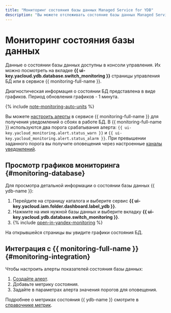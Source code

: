```yaml
---
title: "Мониторинг состояния базы данных Managed Service for YDB"
description: "Вы можете отслеживать состояние базы данных Managed Service for YDB с помощью инструментов мониторинга в консоли управления. Эти инструменты предоставляют диагностическую информацию в виде графиков. Также вы можете настроить алерты Yandex Monitoring для автоматического мониторинга состояния БД."
---
```


# Мониторинг состояния базы данных

Данные о состоянии базы данных доступны в консоли управления. Их можно посмотреть на вкладке **{{ ui-key.yacloud.ydb.database.switch_monitoring }}** страницы управления БД или в сервисе {{ monitoring-full-name }}.

Диагностическая информация о состоянии БД представлена в виде графиков. Период обновления графиков - 1 минута.

{% include [note-monitoring-auto-units](../../_includes/mdb/note-monitoring-auto-units.md) %}


Вы можете [настроить алерты](#monitoring-integration) в сервисе {{ monitoring-full-name }} для получения уведомлений о сбоях в работе БД. В {{ monitoring-full-name }} используются два порога срабатывания алерта: `{{ ui-key.yacloud_monitoring.alert.status_warn }}` и `{{ ui-key.yacloud_monitoring.alert.status_alarm }}`. При превышении заданного порога вы получите оповещения через настроенные [каналы уведомлений](../../monitoring/concepts/alerting.md#notification-channel).


## Просмотр графиков мониторинга {#monitoring-database}

Для просмотра детальной информации о состоянии базы данных {{ ydb-name }}:

1. Перейдите на страницу каталога и выберите сервис **{{ ui-key.yacloud.iam.folder.dashboard.label_ydb }}**.
1. Нажмите на имя нужной базы данных и выберите вкладку **{{ ui-key.yacloud.ydb.database.switch_monitoring }}**.
1. {% include [open-in-yandex-monitoring](../../_includes/mdb/open-in-yandex-monitoring.md) %}

На открывшейся страницы вы увидите графики состояния БД.

## Интеграция с {{ monitoring-full-name }} {#monitoring-integration}

Чтобы настроить алерты показателей состояния базы данных:

1. [Создайте алерт](../../monitoring/operations/alert/create-alert.md).
1. Добавьте метрику состояния.
1. Задайте в параметрах алерта значения порогов для оповещения.

Подробнее о метриках состояния {{ ydb-name }} смотрите в [справочнике метрик](../../monitoring/metrics-ref/index.md#ydb).
